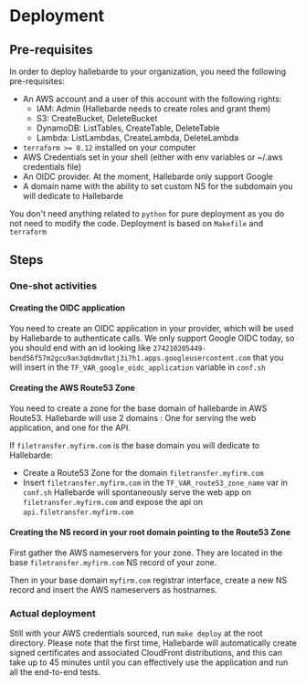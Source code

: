 # Deployment
## Pre-requisites
In order to deploy hallebarde to your organization, you need the following pre-requisites:
 - An AWS account and a user of this account with the following rights:
   - IAM: Admin (Hallebarde needs to create roles and grant them)
   - S3: CreateBucket, DeleteBucket
   - DynamoDB: ListTables, CreateTable, DeleteTable
   - Lambda: ListLambdas, CreateLambda, DeleteLambda
 - `terraform >= 0.12` installed on your computer
 - AWS Credentials set in your shell (either with env variables or ~/.aws credentials file)
 - An OIDC provider. At the moment, Hallebarde only support Google
 - A domain name with the ability to set custom NS for the subdomain you will dedicate to Hallebarde

You don't need anything related to `python` for pure deployment as you do not need to modify the code. 
Deployment is based on `Makefile` and `terraform`

## Steps
### One-shot activities
#### Creating the OIDC application
You need to create an OIDC application in your provider, which will be used by Hallebarde to authenticate calls. We only support Google OIDC today, so you should end with an id looking like `274210205449-bend56f57m2gcu9an3q6dmv0atj3i7h1.apps.googleusercontent.com` that you will insert in the `TF_VAR_google_oidc_application` variable in `conf.sh`

#### Creating the AWS Route53 Zone
You need to create a zone for the base domain of hallebarde in AWS Route53. 
Hallebarde will use 2 domains : One for serving the web application, and one for the API.

If `filetransfer.myfirm.com` is the base domain you will dedicate to Hallebarde:
 - Create a Route53 Zone for the domain `filetransfer.myfirm.com`
 - Insert `filetransfer.myfirm.com` in the `TF_VAR_route53_zone_name` var in `conf.sh`
Hallebarde will spontaneously serve the web app on `filetransfer.myfirm.com` and expose the api on `api.filetransfer.myfirm.com`

#### Creating the NS record in your root domain pointing to the Route53 Zone
First gather the AWS nameservers for your zone. They are located in the base `filetransfer.myfirm.com` NS record of your zone.

Then in your base domain `myfirm.com` registrar interface, create a new NS record and insert the AWS nameservers as hostnames.
 
### Actual deployment
Still with your AWS credentials sourced, run `make deploy` at the root directory. Please note that the first time, Hallebarde will automatically create signed certificates and associated CloudFront distributions, and this can take up to 45 minutes until you can effectively use the application and run all the end-to-end tests.